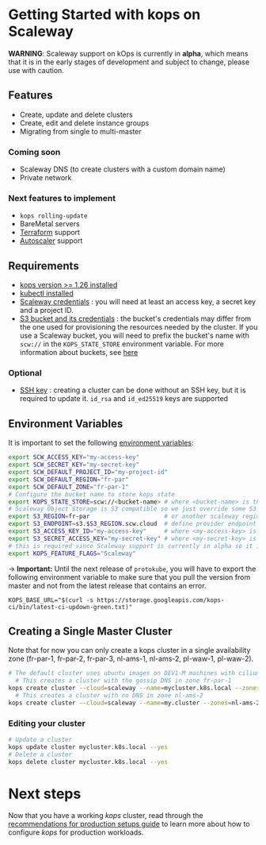 # Getting Started with kops on Scaleway

**WARNING**: Scaleway support on kOps is currently in **alpha**, which means that it is in the early stages of development and subject to change, please use with caution.

## Features

* Create, update and delete clusters
* Create, edit and delete instance groups 
* Migrating from single to multi-master

### Coming soon

* Scaleway DNS (to create clusters with a custom domain name)
* Private network

### Next features to implement

* `kops rolling-update`
* BareMetal servers
* [Terraform](https://github.com/scaleway/terraform-provider-scaleway) support
* [Autoscaler](https://github.com/kubernetes/autoscaler/tree/master/cluster-autoscaler/cloudprovider/scaleway) support

## Requirements

* [kops version >= 1.26 installed](../install.md)
* [kubectl installed](../install.md)
* [Scaleway credentials](https://www.scaleway.com/en/docs/generate-api-keys/) : you will need at least an access key, a secret key and a project ID.
* [S3 bucket and its credentials](https://www.scaleway.com/en/docs/storage/object/quickstart/) : the bucket's credentials may differ from the one used for provisioning the resources needed by the cluster. If you use a Scaleway bucket, you will need to prefix the bucket's name with `scw://` in the `KOPS_STATE_STORE` environment variable. For more information about buckets, see [here](../state.md)

### Optional

* [SSH key](https://www.scaleway.com/en/docs/configure-new-ssh-key/) : creating a cluster can be done without an SSH key, but it is required to update it. `id_rsa` and `id_ed25519` keys are supported


## Environment Variables

It is important to set the following [environment variables](https://github.com/scaleway/scaleway-sdk-go/blob/master/scw/README.md):
```bash
export SCW_ACCESS_KEY="my-access-key"
export SCW_SECRET_KEY="my-secret-key"
export SCW_DEFAULT_PROJECT_ID="my-project-id"
export SCW_DEFAULT_REGION="fr-par"
export SCW_DEFAULT_ZONE="fr-par-1"
# Configure the bucket name to store kops state
export KOPS_STATE_STORE=scw://<bucket-name> # where <bucket-name> is the name of the bucket you set earlier
# Scaleway Object Storage is S3 compatible so we just override some S3 configurations to talk to our bucket
export S3_REGION=fr-par                     # or another scaleway region providing Object Storage
export S3_ENDPOINT=s3.$S3_REGION.scw.cloud  # define provider endpoint
export S3_ACCESS_KEY_ID="my-access-key"     # where <my-access-key> is the S3 API Access Key for your bucket
export S3_SECRET_ACCESS_KEY="my-secret-key" # where <my-secret-key> is the S3 API Secret Key for your bucket
# this is required since Scaleway support is currently in alpha so it is feature gated
export KOPS_FEATURE_FLAGS="Scaleway"
```
-> **Important:** Until the next release of `protokube`, you will have to export the following environment variable to make sure that you pull the version from master and not from the latest release that contains an error.

`KOPS_BASE_URL="$(curl -s https://storage.googleapis.com/kops-ci/bin/latest-ci-updown-green.txt)"`

## Creating a Single Master Cluster

Note that for now you can only create a kops cluster in a single availability zone (fr-par-1, fr-par-2, fr-par-3, nl-ams-1, nl-ams-2, pl-waw-1, pl-waw-2).

```bash
# The default cluster uses ubuntu images on DEV1-M machines with cilium as Container Network Interface
  # This creates a cluster with the gossip DNS in zone fr-par-1
kops create cluster --cloud=scaleway --name=mycluster.k8s.local --zones=fr-par-1 --yes
  # This creates a cluster with no DNS in zone nl-ams-2
kops create cluster --cloud=scaleway --name=my.cluster --zones=nl-ams-2 --yes
```

### Editing your cluster
```bash
# Update a cluster
kops update cluster mycluster.k8s.local --yes
# Delete a cluster
kops delete cluster mycluster.k8s.local --yes
```

# Next steps

Now that you have a working _kops_ cluster, read through the [recommendations for production setups guide](production.md) to learn more about how to configure _kops_ for production workloads.